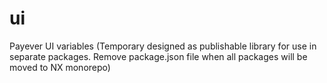 # ui

Payever UI variables (Temporary designed as publishable library for use in separate packages. Remove package.json file when all packages will be moved to NX monorepo)
